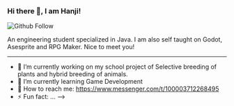 ### Hi there 👋, I am Hanji!

![Github Follow](https://img.shields.io/github/followers/hans-min?style=social)

An engineering student specialized in Java. I am also self taught on Godot, Asesprite and RPG Maker.
Nice to meet you!

---

- 🔭 I’m currently working on my school project of Selective breeding of plants and hybrid breeding of animals.
- 🌱 I’m currently learning Game Development
- 💬 How to reach me: https://www.messenger.com/t/100003712268495
- ⚡ Fun fact: ...
-->
